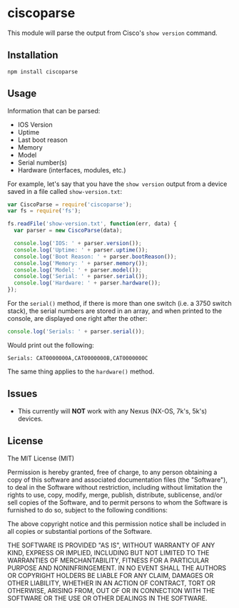 # ciscoparse #

This module will parse the output from Cisco's `show version` command.

## Installation  ##

    npm install ciscoparse

## Usage ##

Information that can be parsed:

- IOS Version
- Uptime
- Last boot reason
- Memory
- Model
- Serial number(s)
- Hardware (interfaces, modules, etc.)

For example, let's say that you have the `show version` output from a device
saved in a file called `show-version.txt`:

~~~javascript
var CiscoParse = require('ciscoparse');
var fs = require('fs');

fs.readFile('show-version.txt', function(err, data) {
  var parser = new CiscoParse(data);

  console.log('IOS: ' + parser.version());
  console.log('Uptime: ' + parser.uptime());
  console.log('Boot Reason: ' + parser.bootReason());
  console.log('Memory: ' + parser.memory());
  console.log('Model: ' + parser.model());
  console.log('Serial: ' + parser.serial());
  console.log('Hardware: ' + parser.hardware());
});
~~~

For the `serial()` method, if there is more than one switch (i.e. a 3750 switch
stack), the serial numbers are stored in an array, and when printed to the console,
are displayed one right after the other:

~~~javascript
console.log('Serials: ' + parser.serial());
~~~

Would print out the following:

    Serials: CAT0000000A,CAT0000000B,CAT0000000C

The same thing applies to the `hardware()` method.

## Issues ##

- This currently will **NOT** work with any Nexus (NX-OS, 7k's, 5k's) devices.

## License ##

The MIT License (MIT)

Permission is hereby granted, free of charge, to any person obtaining a copy of
this software and associated documentation files (the "Software"), to deal in
the Software without restriction, including without limitation the rights to
use, copy, modify, merge, publish, distribute, sublicense, and/or sell copies of
the Software, and to permit persons to whom the Software is furnished to do so,
subject to the following conditions:

The above copyright notice and this permission notice shall be included in all
copies or substantial portions of the Software.

THE SOFTWARE IS PROVIDED "AS IS", WITHOUT WARRANTY OF ANY KIND, EXPRESS OR
IMPLIED, INCLUDING BUT NOT LIMITED TO THE WARRANTIES OF MERCHANTABILITY, FITNESS
FOR A PARTICULAR PURPOSE AND NONINFRINGEMENT. IN NO EVENT SHALL THE AUTHORS OR
COPYRIGHT HOLDERS BE LIABLE FOR ANY CLAIM, DAMAGES OR OTHER LIABILITY, WHETHER
IN AN ACTION OF CONTRACT, TORT OR OTHERWISE, ARISING FROM, OUT OF OR IN
CONNECTION WITH THE SOFTWARE OR THE USE OR OTHER DEALINGS IN THE SOFTWARE.

